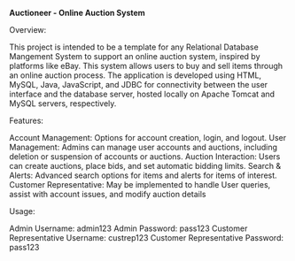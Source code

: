 **Auctioneer - Online Auction System**

Overview:

This project is intended to be a template for any Relational Database Mangement System to support an online auction system, inspired by platforms like eBay. This system allows users to buy and sell items through an online auction process. The application is developed using HTML, MySQL, Java, JavaScript, and JDBC for connectivity between the user interface and the database server, hosted locally on Apache Tomcat and MySQL servers, respectively.

Features:

Account Management: Options for account creation, login, and logout.
User Management: Admins can manage user accounts and auctions, including deletion or suspension of accounts or auctions.
Auction Interaction: Users can create auctions, place bids, and set automatic bidding limits.
Search & Alerts: Advanced search options for items and alerts for items of interest.
Customer Representative: May be implemented to handle User queries, assist with account issues, and modify auction details

Usage:

Admin Username: admin123
Admin Password: pass123
Customer Representative Username: custrep123
Customer Representative Password: pass123
